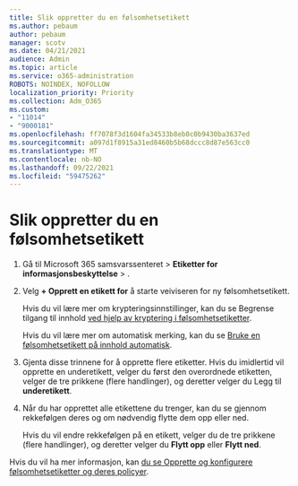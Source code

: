 ```yaml
---
title: Slik oppretter du en følsomhetsetikett
ms.author: pebaum
author: pebaum
manager: scotv
ms.date: 04/21/2021
audience: Admin
ms.topic: article
ms.service: o365-administration
ROBOTS: NOINDEX, NOFOLLOW
localization_priority: Priority
ms.collection: Adm_O365
ms.custom:
- "11014"
- "9000181"
ms.openlocfilehash: ff7078f3d1604fa34533b8eb0c0b9430ba3637ed
ms.sourcegitcommit: a097d1f8915a31ed8460b5b68dccc8d87e563cc0
ms.translationtype: MT
ms.contentlocale: nb-NO
ms.lasthandoff: 09/22/2021
ms.locfileid: "59475262"
---
```

# <a name="how-to-create-a-sensitivity-label"></a>Slik oppretter du en følsomhetsetikett

1. Gå til Microsoft 365 samsvarssenteret > **Etiketter for informasjonsbeskyttelse**  >  .

1. Velg **+ Opprett en etikett for** å starte veiviseren for ny følsomhetsetikett.

    Hvis du vil lære mer om krypteringsinnstillinger, kan du se Begrense tilgang til innhold [ved hjelp av kryptering i følsomhetsetiketter](https://go.microsoft.com/fwlink/?linkid=2106331).

    Hvis du vil lære mer om automatisk merking, kan du se [Bruke en følsomhetsetikett på innhold automatisk](https://go.microsoft.com/fwlink/?linkid=2105837).

1. Gjenta disse trinnene for å opprette flere etiketter. Hvis du imidlertid vil opprette en underetikett, velger du først den overordnede etiketten, velger de tre prikkene (flere handlinger), og deretter velger du Legg til **underetikett**.

1. Når du har opprettet alle etikettene du trenger, kan du se gjennom rekkefølgen deres og om nødvendig flytte dem opp eller ned. 
    
    Hvis du vil endre rekkefølgen på en etikett, velger du de tre prikkene (flere handlinger), og deretter velger du **Flytt opp** eller **Flytt ned**.

Hvis du vil ha mer informasjon, kan [du se Opprette og konfigurere følsomhetsetiketter og deres policyer](https://docs.microsoft.com/microsoft-365/compliance/create-sensitivity-labels).
